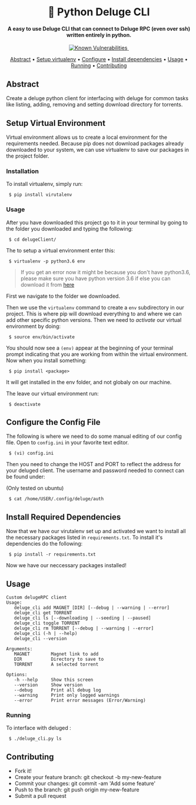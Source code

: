 <h1 align="center">
  🐍 Python Deluge CLI
</h1>

<h4 align="center"> A easy to use Deluge CLI that can connect to Deluge RPC (even over ssh) written entirely in python.</h4>

<p align="center">
  <a href="https://snyk.io/test/github/kevinmidboe/delugeclient?targetFile=requirements.txt">
  	<img src="https://snyk.io/test/github/kevinmidboe/delugeclient/badge.svg?targetFile=requirements.txt" alt="Known Vulnerabilities" data-canonical-src="https://snyk.io/test/github/kevinmidboe/delugeclient?targetFile=requirements.txt" style="max-width:100%;">
  </a>
  
  <a href="https://opensource.org/licenses/MIT">
    <img src="https://img.shields.io/badge/License-MIT-yellow.svg" alt="">
  </a>
</p>

<p align="center">
  <a href="#abstract">Abstract</a> •
  <a href="#setup_virtualenv">Setup virtualenv</a> •
  <a href="#configure">Configure</a> •
  <a href="#installation">Install dependencies</a> •
  <a href="#usage">Usage</a> •
  <a href="#running">Running</a> •
  <a href="#contributing">Contributing</a>
</p>


## <a name="abstract"></a> Abstract
Create a deluge python client for interfacing with deluge for common tasks like listing, adding, removing and setting download directory for torrents. 


## <a name="setup_virtualenv"></a> Setup Virtual Environment
Virtual environment allows us to create a local environment for the requirements needed. Because pip does not download packages already downloaded to your system, we can use virtualenv to save our packages in the project folder.


### <a name="installation"></a> Installation
To install virtualenv, simply run:  

```
 $ pip install virutalenv
```


### Usage
After you have downloaded this project go to it in your terminal by going to the folder you downloaded and typing the following:


```
 $ cd delugeClient/
```

The to setup a virtual environment enter this:

```
 $ virtualenv -p python3.6 env
```

 > If you get an error now it might be because you don't have python3.6, please make sure you have python version 3.6 if else you can download it from [here](https://www.python.org/downloads/)


First we navigate to the folder we downloaded.

Then we use the ```virtualenv``` command to create a ```env``` subdirectory in our project. This is where pip will download everything to and where we can add other specific python versions. Then we need to *activate* our virtual environment by doing:

```
 $ source env/bin/activate
```

You should now see a ```(env)``` appear at the beginning of your terminal prompt indicating that you are working from within the virtual environment. Now when you install something: 

```
 $ pip install <package>
```

It will get installed in the env folder, and not globaly on our machine. 

The leave our virtual environment run: 

```
 $ deactivate
```


## <a name="configure"></a> Configure the Config File

The following is where we need to do some manual editing of our config file. Open to ```config.ini``` in your favorite text editor. 

``` 
 $ (vi) config.ini
```

Then you need to change the HOST and PORT to reflect the address for your deluged client. The username and password needed to connect can be found under:  

(Only tested on ubuntu)
```
 $ cat /home/USER/.config/deluge/auth
```


## <a name="install"></a> Install Required Dependencies
Now that we have our virutalenv set up and activated we want to install all the necessary packages listed in `requirements.txt`. To install it's dependencies do the following:

```
 $ pip install -r requirements.txt
```

Now we have our neccessary packages installed!


## <a name="usage"></a> Usage

```
Custom delugeRPC client
Usage:
   deluge_cli add MAGNET [DIR] [--debug | --warning | --error]
   deluge_cli get TORRENT
   deluge_cli ls [--downloading | --seeding | --paused]
   deluge_cli toggle TORRENT
   deluge_cli rm TORRENT [--debug | --warning | --error]
   deluge_cli (-h | --help)
   deluge_cli --version

Arguments:
   MAGNET        Magnet link to add
   DIR           Directory to save to
   TORRENT       A selected torrent

Options:
   -h --help     Show this screen
   --version     Show version
   --debug       Print all debug log
   --warning     Print only logged warnings
   --error       Print error messages (Error/Warning)
```

### <a name="running"></a> Running
To interface with deluged :

```
 $ ./deluge_cli.py ls
```


## <a name="contributing"></a> Contributing
- Fork it!
- Create your feature branch: git checkout -b my-new-feature
- Commit your changes: git commit -am 'Add some feature'
- Push to the branch: git push origin my-new-feature
- Submit a pull request